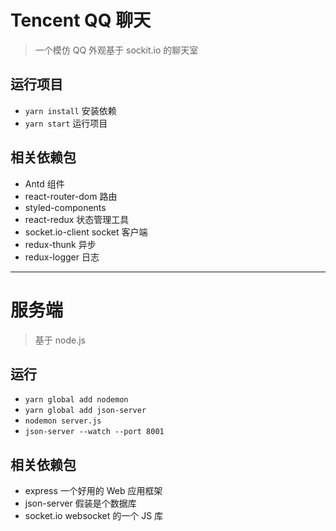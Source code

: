 # Tencent QQ 聊天

> 一个模仿 QQ 外观基于 sockit.io 的聊天室

## 运行项目

- `yarn install` 安装依赖
- `yarn start` 运行项目

## 相关依赖包

- Antd 组件
- react-router-dom 路由
- styled-components
- react-redux 状态管理工具
- socket.io-client socket 客户端
- redux-thunk 异步
- redux-logger 日志

---

# 服务端

> 基于 node.js

## 运行

- `yarn global add nodemon`
- `yarn global add json-server`
- `nodemon server.js`
- `json-server --watch --port 8001`

## 相关依赖包

- express 一个好用的 Web 应用框架
- json-server 假装是个数据库
- socket.io websocket 的一个 JS 库
